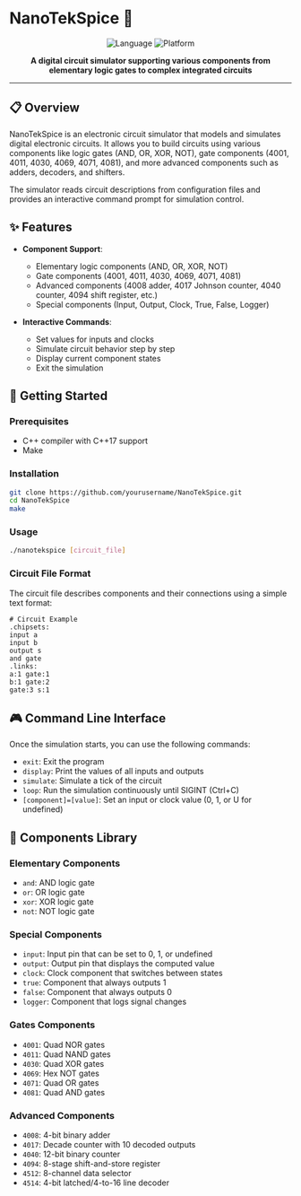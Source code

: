 # NanoTekSpice 🔌

<div align="center">
  <img src="https://img.shields.io/badge/language-C++-blue.svg" alt="Language">
  <img src="https://img.shields.io/badge/platform-Linux%20%7C%20macOS-lightgrey.svg" alt="Platform">
</div>

<p align="center">
  <b>A digital circuit simulator supporting various components from elementary logic gates to complex integrated circuits</b>
</p>

---

## 📋 Overview

NanoTekSpice is an electronic circuit simulator that models and simulates digital electronic circuits. It allows you to build circuits using various components like logic gates (AND, OR, XOR, NOT), gate components (4001, 4011, 4030, 4069, 4071, 4081), and more advanced components such as adders, decoders, and shifters.

The simulator reads circuit descriptions from configuration files and provides an interactive command prompt for simulation control.

## ✨ Features

- **Component Support**:
  - Elementary logic components (AND, OR, XOR, NOT)
  - Gate components (4001, 4011, 4030, 4069, 4071, 4081)
  - Advanced components (4008 adder, 4017 Johnson counter, 4040 counter, 4094 shift register, etc.)
  - Special components (Input, Output, Clock, True, False, Logger)

- **Interactive Commands**:
  - Set values for inputs and clocks
  - Simulate circuit behavior step by step
  - Display current component states
  - Exit the simulation

## 🚀 Getting Started

### Prerequisites

- C++ compiler with C++17 support
- Make

### Installation

```bash
git clone https://github.com/yourusername/NanoTekSpice.git
cd NanoTekSpice
make
```

### Usage

```bash
./nanotekspice [circuit_file]
```

### Circuit File Format

The circuit file describes components and their connections using a simple text format:

```
# Circuit Example
.chipsets:
input a
input b
output s
and gate
.links:
a:1 gate:1
b:1 gate:2
gate:3 s:1
```

## 🎮 Command Line Interface

Once the simulation starts, you can use the following commands:

- `exit`: Exit the program
- `display`: Print the values of all inputs and outputs
- `simulate`: Simulate a tick of the circuit
- `loop`: Run the simulation continuously until SIGINT (Ctrl+C)
- `[component]=[value]`: Set an input or clock value (0, 1, or U for undefined)

## 🧩 Components Library

### Elementary Components
- `and`: AND logic gate
- `or`: OR logic gate
- `xor`: XOR logic gate
- `not`: NOT logic gate

### Special Components
- `input`: Input pin that can be set to 0, 1, or undefined
- `output`: Output pin that displays the computed value
- `clock`: Clock component that switches between states
- `true`: Component that always outputs 1
- `false`: Component that always outputs 0
- `logger`: Component that logs signal changes

### Gates Components
- `4001`: Quad NOR gates
- `4011`: Quad NAND gates
- `4030`: Quad XOR gates
- `4069`: Hex NOT gates
- `4071`: Quad OR gates
- `4081`: Quad AND gates

### Advanced Components
- `4008`: 4-bit binary adder
- `4017`: Decade counter with 10 decoded outputs
- `4040`: 12-bit binary counter
- `4094`: 8-stage shift-and-store register
- `4512`: 8-channel data selector
- `4514`: 4-bit latched/4-to-16 line decoder
